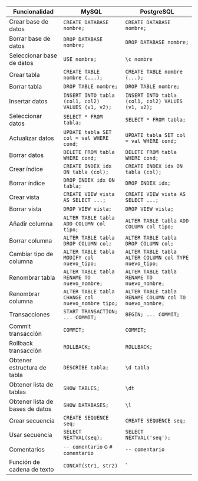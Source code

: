 | Funcionalidad                    | MySQL                                            | PostgreSQL                                       |
|----------------------------------|--------------------------------------------------|--------------------------------------------------|
| Crear base de datos              | `CREATE DATABASE nombre;`                        | `CREATE DATABASE nombre;`                        |
| Borrar base de datos             | `DROP DATABASE nombre;`                          | `DROP DATABASE nombre;`                          |
| Seleccionar base de datos        | `USE nombre;`                                    | `\c nombre`                                      |
| Crear tabla                      | `CREATE TABLE nombre (...);`                     | `CREATE TABLE nombre (...);`                     |
| Borrar tabla                     | `DROP TABLE nombre;`                             | `DROP TABLE nombre;`                             |
| Insertar datos                   | `INSERT INTO tabla (col1, col2) VALUES (v1, v2);`| `INSERT INTO tabla (col1, col2) VALUES (v1, v2);`|
| Seleccionar datos                | `SELECT * FROM tabla;`                           | `SELECT * FROM tabla;`                           |
| Actualizar datos                 | `UPDATE tabla SET col = val WHERE cond;`         | `UPDATE tabla SET col = val WHERE cond;`         |
| Borrar datos                     | `DELETE FROM tabla WHERE cond;`                  | `DELETE FROM tabla WHERE cond;`                  |
| Crear índice                     | `CREATE INDEX idx ON tabla (col);`               | `CREATE INDEX idx ON tabla (col);`               |
| Borrar índice                    | `DROP INDEX idx ON tabla;`                       | `DROP INDEX idx;`                                |
| Crear vista                      | `CREATE VIEW vista AS SELECT ...;`               | `CREATE VIEW vista AS SELECT ...;`               |
| Borrar vista                     | `DROP VIEW vista;`                               | `DROP VIEW vista;`                               |
| Añadir columna                   | `ALTER TABLE tabla ADD COLUMN col tipo;`         | `ALTER TABLE tabla ADD COLUMN col tipo;`         |
| Borrar columna                   | `ALTER TABLE tabla DROP COLUMN col;`             | `ALTER TABLE tabla DROP COLUMN col;`             |
| Cambiar tipo de columna          | `ALTER TABLE tabla MODIFY col nuevo_tipo;`       | `ALTER TABLE tabla ALTER COLUMN col TYPE nuevo_tipo;`|
| Renombrar tabla                  | `ALTER TABLE tabla RENAME TO nuevo_nombre;`      | `ALTER TABLE tabla RENAME TO nuevo_nombre;`      |
| Renombrar columna                | `ALTER TABLE tabla CHANGE col nuevo_nombre tipo;`| `ALTER TABLE tabla RENAME COLUMN col TO nuevo_nombre;`|
| Transacciones                    | `START TRANSACTION; ... COMMIT;`                 | `BEGIN; ... COMMIT;`                             |
| Commit transacción               | `COMMIT;`                                        | `COMMIT;`                                        |
| Rollback transacción             | `ROLLBACK;`                                      | `ROLLBACK;`                                      |
| Obtener estructura de tabla      | `DESCRIBE tabla;`                                | `\d tabla`                                       |
| Obtener lista de tablas          | `SHOW TABLES;`                                   | `\dt`                                            |
| Obtener lista de bases de datos  | `SHOW DATABASES;`                                | `\l`                                             |
| Crear secuencia                  | `CREATE SEQUENCE seq;`                           | `CREATE SEQUENCE seq;`                           |
| Usar secuencia                   | `SELECT NEXTVAL(seq);`                           | `SELECT NEXTVAL('seq');`                         |
| Comentarios                      | `-- comentario` o `# comentario`                 | `-- comentario`                                  |
| Función de cadena de texto       | `CONCAT(str1, str2)`                             | `||` (concatenation operator) o `CONCAT(str1, str2)`|

